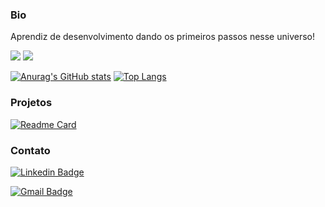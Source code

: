 ### Bio

Aprendiz de desenvolvimento dando os primeiros passos nesse universo!

<img src = "https://img.shields.io/badge/HTML5-E34F26?style=for-the-badge&logo=html5&logoColor=white"/> <img src = "https://img.shields.io/badge/CSS3-1572B6?style=for-the-badge&logo=css3&logoColor=white"/>

[![Anurag's GitHub stats](https://github-readme-stats.vercel.app/api?username=i-mzcc)](https://github.com/i-mzcc/github-readme-stats) [![Top Langs](https://github-readme-stats.vercel.app/api/top-langs/?username=i-mzcc&layout=compact)](https://github.com/i-mzcc/github-readme-stats)

### Projetos

[![Readme Card](https://github-readme-stats.vercel.app/api/pin/?username=i-mzcc&repo=devweek.github.io)](https://https://github.com/i-mzcc/github-readme-stats)

### Contato

[![Linkedin Badge](https://img.shields.io/badge/-IsabellaCecconi-blue?style=flat-square&logo=Linkedin&logoColor=white&link=https://www.linkedin.com/in/imzcc/)](https://www.linkedin.com/in/imzcc/)

[![Gmail Badge](https://img.shields.io/badge/-isabella.cecconi1@gmail.com-c14438?style=flat-square&logo=Gmail&logoColor=white&link=mailto:isabella.cecconi1@gmail.com)](mailto:isabella.cecconi1@gmail.com)
